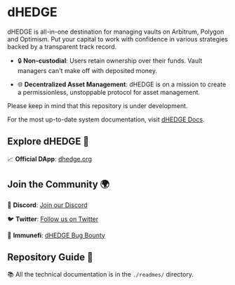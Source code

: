 # dHEDGE

dHEDGE is all-in-one destination for managing vaults on Arbitrum, Polygon and Optimism. Put your capital to work with confidence in various strategies backed by a transparent track record.

- 🔒 **Non-custodial**: Users retain ownership over their funds. Vault managers can't make off with deposited money.

- 🌐 **Decentralized Asset Management**: dHEDGE is on a mission to create a permissionless, unstoppable protocol for asset management.

Please keep in mind that this repository is under development.

For the most up-to-date system documentation, visit [dHEDGE Docs](https://docs.dhedge.org).

## Explore dHEDGE 🚀

📈 **Official DApp**: [dhedge.org](https://dhedge.org)

## Join the Community 🌍

📣 **Discord**: [Join our Discord](https://discord.gg/BAWTbRA/)

🐦 **Twitter**: [Follow us on Twitter](https://twitter.com/dhedgeorg)

🔐 **Immunefi**: [dHEDGE Bug Bounty](https://immunefi.com/bounty/dhedge)

## Repository Guide 📖

📚 All the technical documentation is in the `./readmes/` directory.
